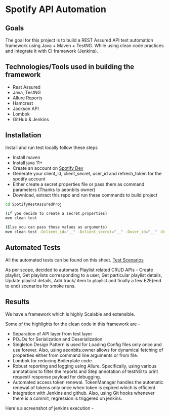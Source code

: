 
# Spotify API Automation




## Goals
The goal for this project is to build a REST Assured API test automation framework using Java + Maven + TestNG. While using clean code practices and integrate it with CI framework (Jenkins).
## Technologies/Tools used in building the framework
- Rest Assured
- Java, TestNG
- Allure Reports
- Hamcrest
- Jackson API
- Lombok
- GitHub & Jenkins
## Installation

Install and run test locally follow these steps
- Install maven
- Install java 11+
- Create an account on [Spotify Dev](https://developer.spotify.com/)
- Generate your client_id, client_secret, user_id and refresh_token for the spotify account
- Either create a secret.properties file or pass them as command parameters (Thanks to aeonbits owner)
- Download, extract this repo and run these commands to build project
```bash
cd SpotifyRestAssuredProj

(If you decide to create a secret.properties)
mvn clean test 

(Else you can pass those values as arguments)
mvn clean test -Dclient_id="__" -Dclient_secret="__" -Duser_id="__" -Drefresh_token="__"
```
    
## Automated Tests

All the automated tests can be found on this sheet. [Test Scenarios](https://docs.google.com/spreadsheets/d/1O5E3oCaI9KkHVDCKGS8RxCOl-w2rsU6sZtM3d3txy7s/)

As per scope, decided to automate Playlist related CRUD APIs - Create playlist, Get playlists corresponding to a user,  Get particular playlist details, Update playlist details, Add track/ item to playlist and finally a few E2E(end to end) scenarios for smoke runs.
## Results

We have a framework which is highly Scalable and extensible.

Some of the highlights for the clean code in this framework are -
- Separation of API layer from test layer
- POJOs for Serialization and Deserialization
- Singleton Design Pattern is used for Loading Config files only once and use forever. Also, using aeonbits.owner allows for dynamical fetching of properties either from command line arguments or from file.
- Lombok for reducing Boilerplate code.
- Robust reporting and logging using Allure. Specifically, using various annotations to filter the reports and Step annotation of testNG to print request/ response payload for debugging.
- Automated access token renewal. TokenManager handles the automatic renewal of tokens only once when token is expired which is efficient.
- Integration with Jenkins and github. Also, using Git hooks whenever there is a commit, regression is triggered on jenkins.

Here's a screenshot of jenkins execution -
